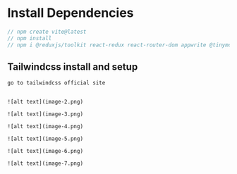 # Install Dependencies

```javascript
// npm create vite@latest
// npm install
// npm i @reduxjs/toolkit react-redux react-router-dom appwrite @tinymce/tinymce-react html-react-parser react-hook-form
```

## Tailwindcss install and setup 

``` javascript
go to tailwindcss official site
```

```![alt text](image-1.png)

![alt text](image-2.png)

![alt text](image-3.png)

![alt text](image-4.png)

![alt text](image-5.png)

![alt text](image-6.png)

![alt text](image-7.png)
```